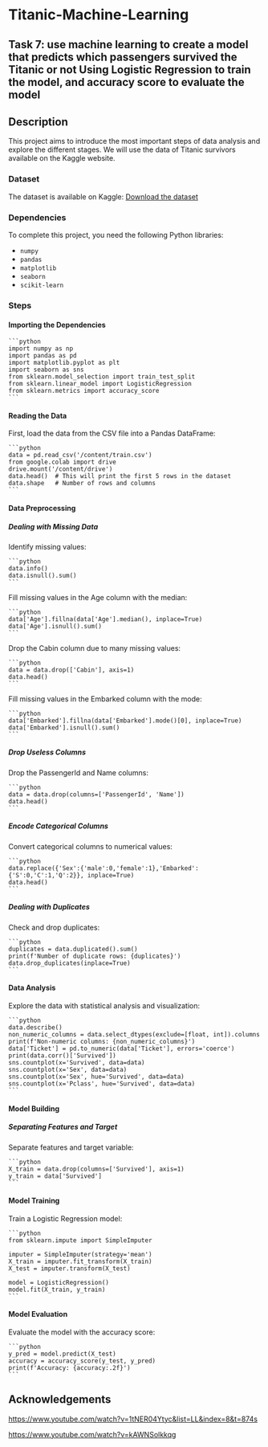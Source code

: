 # Titanic-Machine-Learning

## Task 7: use machine learning to create a model that predicts which passengers survived the Titanic or not Using Logistic Regression to train the model, and accuracy score to evaluate the model

## Description
This project aims to introduce the most important steps of data analysis and explore the different stages. We will use the data of Titanic survivors available on the Kaggle website.

### Dataset
The dataset is available on Kaggle:
[Download the dataset](https://www.kaggle.com/competitions/titanic/data)

### Dependencies
To complete this project, you need the following Python libraries:
* `numpy`
* `pandas`
* `matplotlib`
* `seaborn`
* `scikit-learn`

### Steps
#### Importing the Dependencies

    ```python
    import numpy as np
    import pandas as pd
    import matplotlib.pyplot as plt
    import seaborn as sns
    from sklearn.model_selection import train_test_split
    from sklearn.linear_model import LogisticRegression
    from sklearn.metrics import accuracy_score
    ```
     
#### Reading the Data
First, load the data from the CSV file into a Pandas DataFrame:

    ```python
    data = pd.read_csv('/content/train.csv')
    from google.colab import drive
    drive.mount('/content/drive')
    data.head()  # This will print the first 5 rows in the dataset
    data.shape   # Number of rows and columns
    ```

#### Data Preprocessing
##### Dealing with Missing Data
Identify missing values:

    ```python
    data.info()
    data.isnull().sum()
    ```
    
Fill missing values in the Age column with the median:

    ```python
    data['Age'].fillna(data['Age'].median(), inplace=True)
    data['Age'].isnull().sum()
    ```
    
Drop the Cabin column due to many missing values:

    ```python
    data = data.drop(['Cabin'], axis=1)
    data.head()
    ```

Fill missing values in the Embarked column with the mode:

    ```python
    data['Embarked'].fillna(data['Embarked'].mode()[0], inplace=True)
    data['Embarked'].isnull().sum()
    ```

##### Drop Useless Columns
Drop the PassengerId and Name columns:

    ```python
    data = data.drop(columns=['PassengerId', 'Name'])
    data.head()
    ```

##### Encode Categorical Columns
Convert categorical columns to numerical values:

    ```python
    data.replace({'Sex':{'male':0,'female':1},'Embarked':{'S':0,'C':1,'Q':2}}, inplace=True)
    data.head()
    ```

##### Dealing with Duplicates
Check and drop duplicates:

    ```python
    duplicates = data.duplicated().sum()
    print(f'Number of duplicate rows: {duplicates}')
    data.drop_duplicates(inplace=True)
    ```

#### Data Analysis
Explore the data with statistical analysis and visualization:

    ```python
    data.describe()
    non_numeric_columns = data.select_dtypes(exclude=[float, int]).columns
    print(f'Non-numeric columns: {non_numeric_columns}')
    data['Ticket'] = pd.to_numeric(data['Ticket'], errors='coerce')  
    print(data.corr()['Survived'])
    sns.countplot(x='Survived', data=data)
    sns.countplot(x='Sex', data=data)
    sns.countplot(x='Sex', hue='Survived', data=data)
    sns.countplot(x='Pclass', hue='Survived', data=data)
    ```

#### Model Building
##### Separating Features and Target
Separate features and target variable:

    ```python
    X_train = data.drop(columns=['Survived'], axis=1)
    y_train = data['Survived']
    ```
    
#### Model Training
Train a Logistic Regression model:

    ```python
    from sklearn.impute import SimpleImputer

    imputer = SimpleImputer(strategy='mean')
    X_train = imputer.fit_transform(X_train)
    X_test = imputer.transform(X_test)

    model = LogisticRegression()
    model.fit(X_train, y_train)
    ```
#### Model Evaluation
Evaluate the model with the accuracy score:

    ```python
    y_pred = model.predict(X_test)
    accuracy = accuracy_score(y_test, y_pred)
    print(f'Accuracy: {accuracy:.2f}')
    ```

## Acknowledgements
https://www.youtube.com/watch?v=1tNER04Ytyc&list=LL&index=8&t=874s

https://www.youtube.com/watch?v=kAWNSolkkqg

